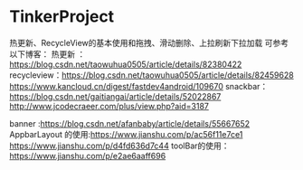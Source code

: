 # TinkerProject
热更新、RecycleView的基本使用和拖拽、滑动删除、上拉刷新下拉加载
可参考以下博客：
热更新 ：https://blog.csdn.net/taowuhua0505/article/details/82380422
recycleview：https://blog.csdn.net/taowuhua0505/article/details/82459628
            https://www.kancloud.cn/digest/fastdev4android/109670
snackbar：https://blog.csdn.net/gaitiangai/article/details/52022867
            http://www.jcodecraeer.com/plus/view.php?aid=3187
            
banner :https://blog.csdn.net/afanbaby/article/details/55667652   
AppbarLayout 的使用:https://www.jianshu.com/p/ac56f11e7ce1  https://www.jianshu.com/p/d4fd636d7c44
toolBar的使用：https://www.jianshu.com/p/e2ae6aaff696
